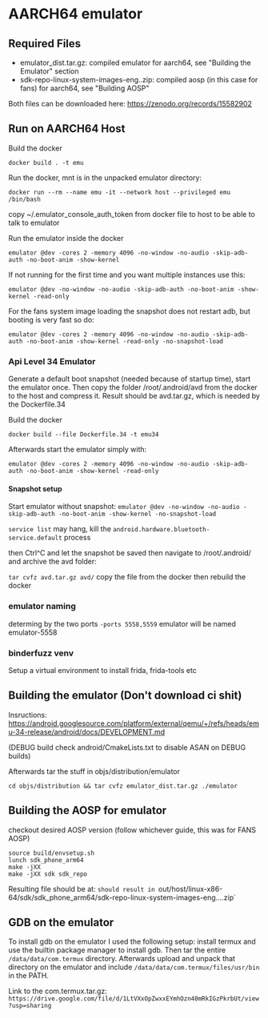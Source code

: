 # AARCH64 emulator

## Required Files

- emulator_dist.tar.gz: compiled emulator for aarch64, see "Building the Emulator" section
- sdk-repo-linux-system-images-eng..zip: compiled aosp (in this case for fans) for aarch64, see "Building AOSP"

Both files can be downloaded here:
https://zenodo.org/records/15582902

## Run on AARCH64 Host

Build the docker 

`docker build . -t emu`

Run the docker, mnt is in the unpacked emulator directory:

`docker run --rm --name emu -it --network host --privileged emu /bin/bash`

copy ~/.emulator_console_auth_token from docker file to host to be able to talk to emulator

Run the emulator inside the docker

`emulator @dev -cores 2 -memory 4096 -no-window -no-audio -skip-adb-auth -no-boot-anim -show-kernel`

If not running for the first time and you want multiple instances use this:

`emulator @dev -no-window -no-audio -skip-adb-auth -no-boot-anim -show-kernel -read-only`

For the fans system image loading the snapshot does not restart adb, but booting is very fast so do: 

`emulator @dev -cores 2 -memory 4096 -no-window -no-audio -skip-adb-auth -no-boot-anim -show-kernel -read-only -no-snapshot-load`

### Api Level 34 Emulator

Generate a default boot snapshot (needed because of startup time), start the emulator once. 
Then copy the folder /root/.android/avd from the docker to the host and compress it. 
Result should be avd.tar.gz, which is needed by the Dockerfile.34

Build the docker

`docker build --file Dockerfile.34 -t emu34`

Afterwards start the emulator simply with:

`emulator @dev -cores 2 -memory 4096 -no-window -no-audio -skip-adb-auth -no-boot-anim -show-kernel -read-only`

#### Snapshot setup

Start emulator without snapshot:
`emulator @dev -no-window -no-audio -skip-adb-auth -no-boot-anim -show-kernel -no-snapshot-load`

`service list` may hang, kill the `android.hardware.bluetooth-service.default` process

then Ctrl^C and let the snapshot be saved then navigate to /root/.android/ and archive the avd folder: 

`tar cvfz avd.tar.gz avd/` copy the file from the docker then rebuild the docker

### emulator naming

determing by the two ports `-ports 5558,5559`  emulator will be named emulator-5558

### binderfuzz venv

Setup a virtual environment to install frida, frida-tools etc

## Building the emulator (Don't download ci shit)

Insructions: 
https://android.googlesource.com/platform/external/qemu/+/refs/heads/emu-34-release/android/docs/DEVELOPMENT.md

(DEBUG build check android/CmakeLists.txt to disable ASAN on DEBUG builds)

Afterwards tar the stuff in objs/distribution/emulator

```
cd objs/distribution && tar cvfz emulator_dist.tar.gz ./emulator
```

## Building the AOSP for emulator

checkout desired AOSP version (follow whichever guide, this was for FANS AOSP)

```
source build/envsetup.sh
lunch sdk_phone_arm64
make -jXX
make -jXX sdk sdk_repo
```

Resulting file should be at:
`should result in `out/host/linux-x86-64/sdk/sdk_phone_arm64/sdk-repo-linux-system-images-eng....zip`

## GDB on the emulator

To install gdb on the emulator I used the following setup: install termux and use the builtin package manager to install 
gdb. Then tar the entire `/data/data/com.termux` directory. Afterwards upload and unpack that directory on the emulator and 
include `/data/data/com.termux/files/usr/bin` in the PATH.

Link to the com.termux.tar.gz: `https://drive.google.com/file/d/1LtVXxOpZwxxEYmhOzn40mRkIGzPkrbUt/view?usp=sharing`

